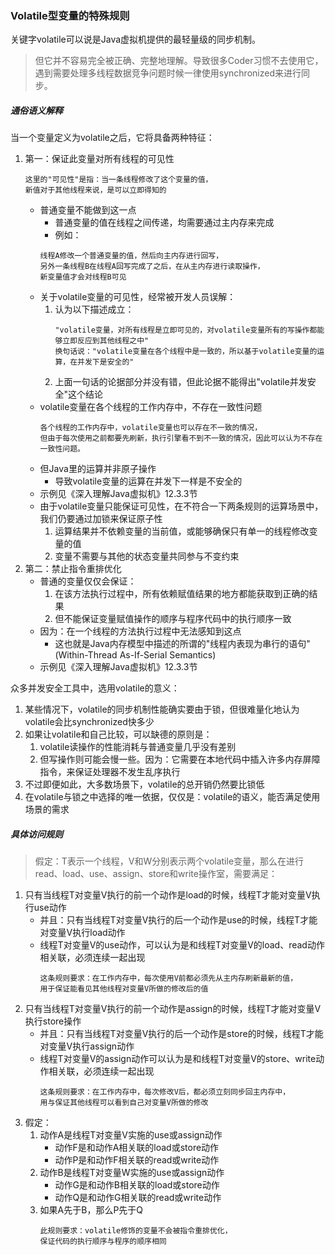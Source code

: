 ### Volatile型变量的特殊规则

关键字volatile可以说是Java虚拟机提供的最轻量级的同步机制。
> 但它并不容易完全被正确、完整地理解。导致很多Coder习惯不去使用它，遇到需要处理多线程数据竞争问题时候一律使用synchronized来进行同步。

##### 通俗语义解释

当一个变量定义为volatile之后，它将具备两种特征：
1. 第一：保证此变量对所有线程的可见性
    ```
    这里的"可见性"是指：当一条线程修改了这个变量的值，
    新值对于其他线程来说，是可以立即得知的
    ```
    * 普通变量不能做到这一点
        * 普通变量的值在线程之间传递，均需要通过主内存来完成
        * 例如：
        ```
        线程A修改一个普通变量的值，然后向主内存进行回写，
        另外一条线程B在线程A回写完成了之后，在从主内存进行读取操作，
        新变量值才会对线程B可见
        ```
    * 关于volatile变量的可见性，经常被开发人员误解：
        1. 认为以下描述成立：
            ```
            "volatile变量，对所有线程是立即可见的，对volatile变量所有的写操作都能够立即反应到其他线程之中"
            换句话说："volatile变量在各个线程中是一致的，所以基于volatile变量的运算，在并发下是安全的"
            ```
        2. 上面一句话的论据部分并没有错，但此论据不能得出"volatile并发安全"这个结论
    * volatile变量在各个线程的工作内存中，不存在一致性问题
        ```
        各个线程的工作内存中，volatile变量也可以存在不一致的情况，
        但由于每次使用之前都要先刷新，执行引擎看不到不一致的情况，因此可以认为不存在一致性问题。
        ```
    * 但Java里的运算并非原子操作
        * 导致volatile变量的运算在并发下一样是不安全的
    * 示例见《深入理解Java虚拟机》12.3.3节
    * 由于volatile变量只能保证可见性，在不符合一下两条规则的运算场景中，我们仍要通过加锁来保证原子性
        1. 运算结果并不依赖变量的当前值，或能够确保只有单一的线程修改变量的值
        2. 变量不需要与其他的状态变量共同参与不变约束
2. 第二：禁止指令重排优化
    * 普通的变量仅仅会保证：
        1. 在该方法执行过程中，所有依赖赋值结果的地方都能获取到正确的结果
        2. 但不能保证变量赋值操作的顺序与程序代码中的执行顺序一致
    * 因为：在一个线程的方法执行过程中无法感知到这点
        * 这也就是Java内存模型中描述的所谓的"线程内表现为串行的语句"(Within-Thread As-If-Serial Semantics)
    * 示例见《深入理解Java虚拟机》12.3.3节

众多并发安全工具中，选用volatile的意义：
1. 某些情况下，volatile的同步机制性能确实要由于锁，但很难量化地认为volatile会比synchronized快多少
2. 如果让volatile和自己比较，可以缺德的原则是：
    1. volatile读操作的性能消耗与普通变量几乎没有差别
    2. 但写操作则可能会慢一些。因为：它需要在本地代码中插入许多内存屏障指令，来保证处理器不发生乱序执行
3. 不过即便如此，大多数场景下，volatile的总开销仍然要比锁低
4. 在volatile与锁之中选择的唯一依据，仅仅是：volatile的语义，能否满足使用场景的需求

##### 具体访问规则
> 假定：T表示一个线程，V和W分别表示两个volatile变量，那么在进行read、load、use、assign、store和write操作室，需要满足：

1. 只有当线程T对变量V执行的前一个动作是load的时候，线程T才能对变量V执行use动作
    * 并且：只有当线程T对变量V执行的后一个动作是use的时候，线程T才能对变量V执行load动作
    * 线程T对变量V的use动作，可以认为是和线程T对变量V的load、read动作相关联，必须连续一起出现
        ```
        这条规则要求：在工作内存中，每次使用V前都必须先从主内存刷新最新的值，
        用于保证能看见其他线程对变量V所做的修改后的值
        ```
2. 只有当线程T对变量V执行的前一个动作是assign的时候，线程T才能对变量V执行store操作
    * 并且：只有当线程T对变量V执行的后一个动作是store的时候，线程T才能对变量V执行assign动作
    * 线程T对变量V的assign动作可以认为是和线程T对变量V的store、write动作相关联，必须连续一起出现
        ```
        这条规则要求：在工作内存中，每次修改V后，都必须立刻同步回主内存中，
        用与保证其他线程可以看到自己对变量V所做的修改
        ```
3. 假定：
    1. 动作A是线程T对变量V实施的use或assign动作
        * 动作F是和动作A相关联的load或store动作
        * 动作P是和动作F相关联的read或write动作
    2. 动作B是线程T对变量W实施的use或assign动作
        * 动作G是和动作B相关联的load或store动作
        * 动作Q是和动作G相关联的read或write动作
    3. 如果A先于B，那么P先于Q
        ```
        此规则要求：volatile修饰的变量不会被指令重排优化，
        保证代码的执行顺序与程序的顺序相同
        ```

